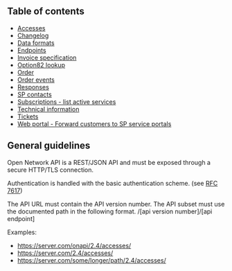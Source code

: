## Table of contents

* [Accesses](spec/accesses.md)
* [Changelog](changelog.md)
* [Data formats](common/dataformats.md)
* [Endpoints](spec/endpoints.md)
* [Invoice specification](spec/invoice_specification.md)
* [Option82 lookup](spec/option82_lookup.md)
* [Order](spec/orders.md)
* [Order events](spec/orderevents.md)
* [Responses](common/responses.md)
* [SP contacts](spec/contacts.md)
* [Subscriptions - list active services](spec/subscriptions.md)
* [Technical information](spec/technical_info.md)
* [Tickets](spec/tickets.md)
* [Web portal - Forward customers to SP service portals](spec/web_portal.md)
 
## General guidelines

Open Network API is a REST/JSON API and must be exposed through a secure HTTP/TLS connection.

Authentication is handled with the basic authentication scheme. (see [RFC 7617](https://tools.ietf.org/html/rfc7617))


The API URL must contain the API version number. The API subset must use the documented path in the following format.
/[api version number]/[api endpoint]

Examples: 
   * https://server.com/onapi/2.4/accesses/
   * https://server.com/2.4/accesses/ 
   * https://server.com/some/longer/path/2.4/accesses/
